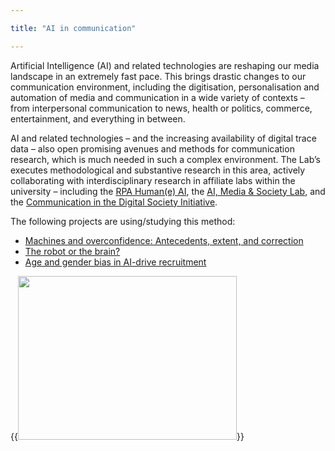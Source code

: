```yaml
---

title: "AI in communication"

---
```



Artificial Intelligence (AI) and related technologies are reshaping our media landscape in an extremely fast pace. This brings drastic changes to our communication environment, including the digitisation, personalisation and automation of media and communication in a wide variety of contexts – from interpersonal communication to news, health or politics, commerce, entertainment, and everything in between.

AI and related technologies – and the increasing availability of digital trace data – also open promising avenues and methods for communication research, which is much needed in such a complex environment. The Lab’s executes methodological and substantive research in this area, actively collaborating with interdisciplinary research in affiliate labs within the university – including the [RPA Human(e) AI](https://humane-ai.nl/), the [AI, Media & Society Lab](https://www.aim4dem.nl/), and the [Communication in the Digital Society Initiative](https://www.uva.nl/en/about-the-uva/organisation/faculties/faculty-of-social-and-behavioural-sciences/communication-in-the-digital-society/communication-in-the-digital-society.html).


The following projects are using/studying this method:


- [Machines and overconfidence: Antecedents, extent, and correction](https://digicomlab.github.io/seedfunding/3_2022_shaikh/)
- [The robot or the brain?](https://digicomlab.github.io/seedfunding/3_2022_lock/)
- [Age and gender bias in AI-drive recruitment](https://digicomlab.github.io/seedfunding/4_2021_kroon/)


{{<img width="350" height="262" src="https://digicomlab.github.io/profile_pic/ai.jpg#floatright">}}

